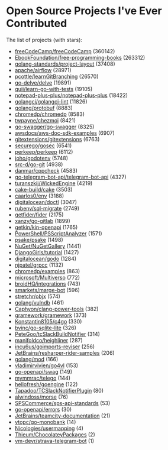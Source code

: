 # Open Source Projects I've Ever Contributed

The list of projects (with stars):

* [freeCodeCamp/freeCodeCamp](https://github.com/freeCodeCamp/freeCodeCamp) (360142)
* [EbookFoundation/free-programming-books](https://github.com/EbookFoundation/free-programming-books) (263312)
* [golang-standards/project-layout](https://github.com/golang-standards/project-layout) (37408)
* [apache/airflow](https://github.com/apache/airflow) (28971)
* [pcottle/learnGitBranching](https://github.com/pcottle/learnGitBranching) (26570)
* [go-delve/delve](https://github.com/go-delve/delve) (19891)
* [quii/learn-go-with-tests](https://github.com/quii/learn-go-with-tests) (19105)
* [notepad-plus-plus/notepad-plus-plus](https://github.com/notepad-plus-plus/notepad-plus-plus) (18422)
* [golangci/golangci-lint](https://github.com/golangci/golangci-lint) (11826)
* [golang/protobuf](https://github.com/golang/protobuf) (8883)
* [chromedp/chromedp](https://github.com/chromedp/chromedp) (8583)
* [twpayne/chezmoi](https://github.com/twpayne/chezmoi) (8421)
* [go-swagger/go-swagger](https://github.com/go-swagger/go-swagger) (8325)
* [awsdocs/aws-doc-sdk-examples](https://github.com/awsdocs/aws-doc-sdk-examples) (6907)
* [gitextensions/gitextensions](https://github.com/gitextensions/gitextensions) (6763)
* [securego/gosec](https://github.com/securego/gosec) (6541)
* [perkeep/perkeep](https://github.com/perkeep/perkeep) (6112)
* [joho/godotenv](https://github.com/joho/godotenv) (5748)
* [src-d/go-git](https://github.com/src-d/go-git) (4938)
* [danmar/cppcheck](https://github.com/danmar/cppcheck) (4583)
* [go-telegram-bot-api/telegram-bot-api](https://github.com/go-telegram-bot-api/telegram-bot-api) (4327)
* [turanszkij/WickedEngine](https://github.com/turanszkij/WickedEngine) (4219)
* [cake-build/cake](https://github.com/cake-build/cake) (3503)
* [caarlos0/env](https://github.com/caarlos0/env) (3188)
* [digitalocean/doctl](https://github.com/digitalocean/doctl) (3047)
* [rubenv/sql-migrate](https://github.com/rubenv/sql-migrate) (2749)
* [getfider/fider](https://github.com/getfider/fider) (2175)
* [xanzy/go-gitlab](https://github.com/xanzy/go-gitlab) (1899)
* [getkin/kin-openapi](https://github.com/getkin/kin-openapi) (1765)
* [PowerShell/PSScriptAnalyzer](https://github.com/PowerShell/PSScriptAnalyzer) (1571)
* [psake/psake](https://github.com/psake/psake) (1498)
* [NuGet/NuGetGallery](https://github.com/NuGet/NuGetGallery) (1441)
* [DjangoGirls/tutorial](https://github.com/DjangoGirls/tutorial) (1427)
* [digitalocean/godo](https://github.com/digitalocean/godo) (1284)
* [njpatel/grpcc](https://github.com/njpatel/grpcc) (1132)
* [chromedp/examples](https://github.com/chromedp/examples) (863)
* [microsoft/Multiverso](https://github.com/microsoft/Multiverso) (772)
* [broidHQ/integrations](https://github.com/broidHQ/integrations) (743)
* [smarkets/marge-bot](https://github.com/smarkets/marge-bot) (596)
* [stretchr/objx](https://github.com/stretchr/objx) (574)
* [golang/vulndb](https://github.com/golang/vulndb) (461)
* [Caphyon/clang-power-tools](https://github.com/Caphyon/clang-power-tools) (382)
* [gramework/gramework](https://github.com/gramework/gramework) (373)
* [Konstantin8105/c4go](https://github.com/Konstantin8105/c4go) (330)
* [bvinc/go-sqlite-lite](https://github.com/bvinc/go-sqlite-lite) (326)
* [PeteGoo/tcSlackBuildNotifier](https://github.com/PeteGoo/tcSlackBuildNotifier) (314)
* [manifoldco/heighliner](https://github.com/manifoldco/heighliner) (287)
* [incu6us/goimports-reviser](https://github.com/incu6us/goimports-reviser) (256)
* [JetBrains/resharper-rider-samples](https://github.com/JetBrains/resharper-rider-samples) (206)
* [golang/mod](https://github.com/golang/mod) (166)
* [vladimirvivien/go4vl](https://github.com/vladimirvivien/go4vl) (153)
* [go-openapi/swag](https://github.com/go-openapi/swag) (149)
* [mymmrac/telego](https://github.com/mymmrac/telego) (144)
* [hellofresh/goengine](https://github.com/hellofresh/goengine) (122)
* [Tapadoo/TCSlackNotifierPlugin](https://github.com/Tapadoo/TCSlackNotifierPlugin) (80)
* [alwindoss/morse](https://github.com/alwindoss/morse) (76)
* [SPSCommerce/sps-api-standards](https://github.com/SPSCommerce/sps-api-standards) (53)
* [go-openapi/errors](https://github.com/go-openapi/errors) (30)
* [JetBrains/teamcity-documentation](https://github.com/JetBrains/teamcity-documentation) (21)
* [vtopc/go-monobank](https://github.com/vtopc/go-monobank) (14)
* [Nicologies/usermapping](https://github.com/Nicologies/usermapping) (4)
* [Thieum/ChocolateyPackages](https://github.com/Thieum/ChocolateyPackages) (2)
* [vm-devr/strava-telegram-bot](https://github.com/vm-devr/strava-telegram-bot) (1)

